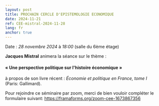 ```yaml
---
layout: post
title: PROCHAIN CERCLE D'EPISTEMOLOGIE ECONOMIQUE
date: 2024-11-21
ref: CEE-mistral-2024-11-28
lang: fr
anchor: true
---
```


<i class="fas fa-table"></i> Date : _28 novembre 2024_ à _18:00_ (salle du 6ème étage)

**Jacques Mistral** animera la séance sur le thème :

#### « Une perspective politique sur l'histoire économique »

à propos de son livre récent : *Économie et politique en France, tome I*  (Paris: Gallimard).

Pour rejoindre ce séminaire par zoom, merci de bien vouloir compléter le formulaire suivant: https://framaforms.org/zoom-cee-1673867356 
